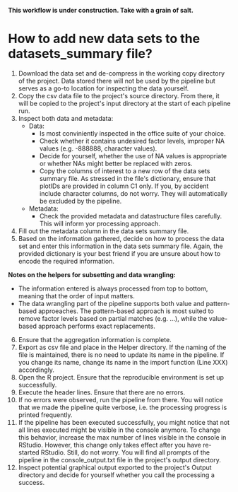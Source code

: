 **This workflow is under construction. Take with a grain of salt.**

# How to add new data sets to the datasets_summary file?
1. Download the data set and de-compress in the working copy directory of the project. Data stored there will not be used by the pipeline but serves as a go-to location for inspecting the data yourself.
2. Copy the csv data file to the project's source directory. From there, it will be copied to the project's input directory at the start of each pipeline run.
3. Inspect both data and metadata:
   - Data:
     -  Is most conviniently inspected in the office suite of your choice.
     -  Check whether it contains undesired factor levels, improper NA values (e.g. -888888, character values).
     -  Decide for yourself, whether the use of NA values is appropriate or whether NAs might better be replaced with zeros.
     -  Copy the columns of interest to a new row of the data sets summary file. As stressed in the file's dictionary, ensure that plotIDs are provided in column C1 only. If you, by accident include character columns, do not worry. They will automatically be excluded by the pipeline.
    - Metadata:
      - Check the provided metadata and datastructure files carefully. This will inform yor processing approach.
4. Fill out the metadata column in the data sets summary file.
5. Based on the information gathered, decide on how to process the data set and enter this information in the data sets summary file. Again, the provided dictionary is your best friend if you are unsure about how to encode the required information.

**Notes on the helpers for subsetting and data wrangling:**
- The information entered is always processed from top to bottom, meaning that the order of input matters.
- The data wrangling part of the pipeline supports both value and pattern-based approeaches. The pattern-based approach is most suited to remove factor levels based on partial matches (e.g. ...), while the value-based approach performs exact replacements.


6. Ensure that the aggregation information is complete.
7. Export as csv file and place in the Helper directory. If the naming of the file is maintained, there is no need to update its name in the pipeline. If you change its name, change its name in the import function (Line XXX) accordingly.
8. Open the R project. Ensure that the reproducible environment is set up successfully.
9. Execute the header lines. Ensure that there are no errors.
10. If no errors were observed, run the pipeline from there. You will notice that we made the pipeline quite verbose, i.e. the processing progress is printed frequently.
11. If the pipeline has been executed successfully, you might notice that not all lines executed might be visible in the console anymore. To change this behavior, increase the max number of lines visible in the console in RStudio. However, this change only takes effect after you have re-started RStudio. Still, do not worry. You will find all prompts of the pipeline in the console_output.txt file in the project's output directory.
12. Inspect potential graphical output exported to the project's Output directory and decide for yourself whether you call the processing a success.

